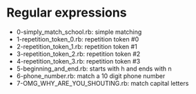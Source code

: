 # Regular expressions
* 0-simply_match_school.rb: simple matching
* 1-repetition_token_0.rb: repetition token #0
* 2-repetition_token_1.rb: repetition token #1
* 3-repetition_token_2.rb: repetition token #2
* 4-repetition_token_3.rb: repetition token #3
* 5-beginning_and_end.rb: starts with h and ends with n
* 6-phone_number.rb: match a 10 digit phone number
* 7-OMG_WHY_ARE_YOU_SHOUTING.rb: match capital letters
